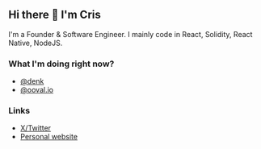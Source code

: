 ## Hi there 👋 I'm Cris
I'm a Founder & Software Engineer. I mainly code in React, Solidity, React Native, NodeJS.


### What I'm doing right now?
- [@denk](https://getdenk.com)
- [@ooval.io](https://ooval.io)


### Links
- [X/Twitter](https://twitter.com/crislenta)
- [Personal website](https://crislenta.com)
